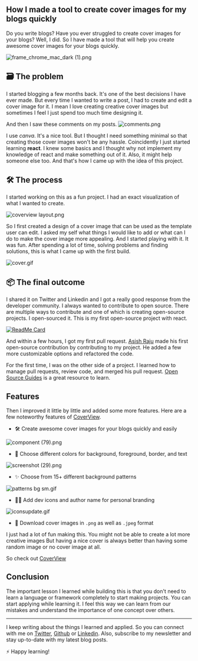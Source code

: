 ## How I made a tool to create cover images for my blogs quickly

Do you write blogs?  Have you ever struggled to create cover images for your blogs? 
Well, I did. So I have made a tool that will help you create awesome cover images for your blogs quickly.


![frame_chrome_mac_dark (1).png](https://cdn.hashnode.com/res/hashnode/image/upload/v1598169671591/BKzp2hZnU.png)

## 🗃 The problem

I started blogging a few months back. It's one of the best decisions I have ever made. But every time I wanted to write a post, I had to create and edit a cover image for it. I mean I love creating creative cover images but sometimes I feel I just spend too much time designing it.

And then I saw these comments on my posts.
![comments.png](https://cdn.hashnode.com/res/hashnode/image/upload/v1598092132300/CLWYZEN_X.png)


I use *canva*. It's a nice tool. But I thought I need something minimal so that creating those cover images won't be any hassle. Coincidently I just started learning **react**. I knew some basics and I thought why not implement my knowledge of react and make something out of it. Also, it might help someone else too. And that's how I came up with the idea of this project.  

## 🛠 The process
I started working on this as a fun project. I had an exact visualization of what I wanted to create. 

![coverview layout.png](https://cdn.hashnode.com/res/hashnode/image/upload/v1598290323414/bt061ZVRr.png)

So I first created a design of a cover image that can be used as the template user can edit. I asked my self what things I would like to add or what can I do to make the cover image more appealing. And I started playing with it. It was fun. After spending a lot of time, solving problems and finding solutions, this is what I came up with the first build.

![cover.gif](https://cdn.hashnode.com/res/hashnode/image/upload/v1598290972723/9vlpR1JTN.gif)

## 📦 The final outcome
I shared it on Twitter and Linkedin and I got a really good response from the developer community. I always wanted to contribute to open source. There are multiple ways to contribute and one of which is creating open-source projects. I open-sourced it. This is my first open-source project with react.

[![ReadMe Card](https://github-readme-stats.vercel.app/api/pin/?username=rutikwankhade&repo=CoverView)](https://github.com/rutikwankhade/CoverView) 

And within a few hours, I got my first pull request. [Asish Raju](https://twitter.com/asish_io) made his first open-source contribution by contributing to my project. He added a few more customizable options and refactored the code.

For the first time, I was on the other side of a project. I learned how to manage pull requests, review code, and merged his pull request. [Open Source Guides](https://opensource.guide/) is a great resource to learn.

## Features 
Then I improved it little by little and added some more features. Here are a few noteworthy features of [CoverView](https://coverview.now.sh).

- 🛠 Create awesome cover images for your blogs quickly and easily


![component (79).png](https://cdn.hashnode.com/res/hashnode/image/upload/v1598341535630/0Q734Fzbk.png)
- 🌈 Choose different colors for background, foreground, border, and text

![screenshot (29).png](https://cdn.hashnode.com/res/hashnode/image/upload/v1598293507064/SO4VkvYbO.png)
- ✨ Choose from 15+ different background patterns


![patterns bg sm.gif](https://cdn.hashnode.com/res/hashnode/image/upload/v1598343038364/Gl097ze-t.gif)
- 👨‍💻 Add dev icons and author name for personal branding

![iconsupdate.gif](https://cdn.hashnode.com/res/hashnode/image/upload/v1598293116537/qBAzD1ZOE.gif)

- 💾 Download cover images in `.png` as well as `.jpeg` format

I just had a lot of fun making this. You might not be able to create a lot more creative images But having a nice cover is always better than having some random image or no cover image at all.

> 
So check out [CoverView](https://coverview.now.sh)

## Conclusion
The important lesson I learned while building this is that you don't need to learn a language or framework completely to start making projects. You can start applying while learning it. I feel this way we can learn from our mistakes and understand the importance of one concept over others. 
_________________________________________
I keep writing about the things I learned and applied. So you can connect with me on [Twitter](https://twitter.com/WankhadeRutik), [Github](https://github.com/rutikwankhade)  or [Linkedin](https://www.linkedin.com/in/rutik-wankhade). Also, subscribe to my newsletter and stay up-to-date with my latest blog posts.

⚡ Happy learning!


